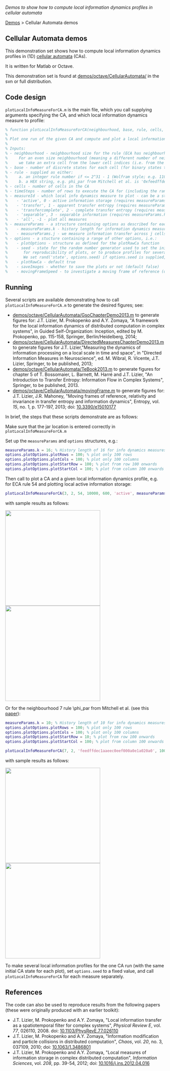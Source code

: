 _Demos to show how to compute local information dynamics profiles in cellular automata_

[Demos](Demos) > Cellular Automata demos

## Cellular Automata demos

This demonstration set shows how to compute local information dynamics profiles in (1D) [cellular automata](http://en.wikipedia.org/wiki/Cellular_automaton) (CAs).

It is written for Matlab or Octave.

This demonstration set is found at [demos/octave/CellularAutomata/](../blob/master/demos/octave/CellularAutomata) in the svn or full distribution.

## Code design

`plotLocalInfoMeasureForCA.m` is the main file, which you call supplying arguments specifying the CA, and which local information dynamics measure to profile:

```matlab
% function plotLocalInfoMeasureForCA(neighbourhood, base, rule, cells, timeSteps, measureId, measureParams, options)
%
% Plot one run of the given CA and compute and plot a local information dynamics profile for it
%
% Inputs:
% - neighbourhood - neighbourhood size for the rule (ECA has neighbourhood 3).
%     For an even size neighbourhood (meaning a different number of neighbours on each side of the cell),
%     we take an extra cell from the lower cell indices (i.e. from the left).
% - base - number of discrete states for each cell (for binary states this is 2)
% - rule - supplied as either:
%     a. an integer rule number if <= 2^31 - 1 (Wolfram style; e.g. 110, 54 are the complex ECA rules)
%     b. a HEX string, e.g. phi_par from Mitchell et al. is '0xfeedffdec1aaeec0eef000a0e1a020a0' (note: the leading 0x is not required)
% - cells - number of cells in the CA
% - timeSteps - number of rows to execute the CA for (including the random initial row)
% - measureId - which local info dynamics measure to plot - can be a string or an integer as follows:
%    - 'active', 0 - active information storage (requires measureParams.k)
%    - 'transfer', 1 - apparent transfer entropy (requires measureParams.k and j)
%    - 'transfercomplete', 2 - complete transfer entropy (requires measureParams.k and j)
%    - 'separable', 3 - separable information (requires measureParams.k)
%    - 'all', -1 - plot all measures
% - measureParams - a structure containing options as described for each measure above:
%    - measureParams.k - history length for information dynamics measures
%    - measureParams.j - we measure information transfer across j cells to the right per time step
% - options - a stucture containing a range of other options, i.e.:
%    - plotOptions - structure as defined for the plotRawCa function
%    - seed - state for the random number generator used to set the initial condition of the CA (use this
%       for reproducibility of plots, or to produce profiles for several different measures of the same CA raw states).
%       We set rand('state', options.seed) if options.seed is supplied, and restore the previous seed afterwards.
%    - plotRawCa - default true
%    - saveImages - whether to save the plots or not (default false)
%    - movingFrameSpeed - to investigate a moving frame of reference (default 0) (as in Lizier & Mahoney paper)
```

## Running

Several scripts are available demonstrating how to call `plotLocalInfoMeasureForCA.m` to generate the desired figures; see:
 * [demos/octave/CellularAutomata/GsoChapterDemo2013.m](../blob/master/demos/octave/CellularAutomata/GsoChapterDemo2013.m) to generate figures for: J.T. Lizier, M. Prokopenko and A.Y. Zomaya, "A framework for the local information dynamics of distributed computation in complex systems", in Guided Self-Organization: Inception, edited by M. Prokopenko, pp. 115-158, Springer, Berlin/Heidelberg, 2014;
 * [demos/octave/CellularAutomata/DirectedMeasuresChapterDemo2013.m](../blob/master/demos/octave/CellularAutomata/DirectedMeasuresChapterDemo2013.m) to generate figures for J.T. Lizier,"Measuring the dynamics of information processing on a local scale in time and space", in "Directed Information Measures in Neuroscience", ed. M. Wibral, R. Vicente, J.T. Lizier, Springer, to be published, 2013;
 * [demos/octave/CellularAutomata/TeBook2013.m](../blob/master/demos/octave/CellularAutomata/TeBook2013.m) to generate figures for chapter 5 of T. Bossomaier, L. Barnett, M. Harré and J.T. Lizier, "An Introduction to Transfer Entropy: Information Flow in Complex Systems", Springer, to be published, 2013.
 * [demos/octave/CellularAutomata/movingFrame.m](../blob/master/demos/octave/CellularAutomata/movingFrame.m) to generate figures for: J.T. Lizier, J.R. Mahoney, "Moving frames of reference, relativity and invariance in transfer entropy and information dynamics", Entropy, vol. *15*, no. 1, p. 177-197, 2013; doi: [10.3390/e15010177](http://dx.doi.org/10.3390/e15010177)

In brief, the steps that these scripts demonstrate are as follows:

Make sure that the jar location is entered correctly in `plotLocalInfoMeasureForCA.m`

Set up the `measureParams` and `options` structures, e.g.:

```matlab
measureParams.k = 16; % History length of 16 for info dynamics measures
options.plotOptions.plotRows = 100; % plot only 100 rows
options.plotOptions.plotCols = 100; % plot only 100 columns
options.plotOptions.plotStartRow = 100; % plot from row 100 onwards
options.plotOptions.plotStartCol = 100; % plot from column 100 onwards
```

Then call to plot a CA and a given local information dynamics profile, e.g. for ECA rule 54 and plotting local active information storage:

```matlab
plotLocalInfoMeasureForCA(3, 2, 54, 10000, 600, 'active', measureParams, options);
```

with sample results as follows:

<img src="http://lizier.me/joseph/images/jidt/rule54-rawStates.png" height="300"/> <img src="http://lizier.me/joseph/images/jidt/rule54-activeInfoStorage.png" height="300"/>

Or for the neighbourhood 7 rule \phi_par from Mitchell et al. (see this [paper](http://web.cecs.pdx.edu/~mm/evca-review.pdf)):

```matlab
measureParams.k = 10; % History length of 10 for info dynamics measures
options.plotOptions.plotRows = 100; % plot only 100 rows
options.plotOptions.plotCols = 100; % plot only 100 columns
options.plotOptions.plotStartRow = 10; % plot from row 100 onwards
options.plotOptions.plotStartCol = 100; % plot from column 100 onwards

plotLocalInfoMeasureForCA(7, 2, 'feedffdec1aaeec0eef000a0e1a020a0', 10000, 1000, 'active', measureParams, options);
```

with sample results as follows:

<img src="http://lizier.me/joseph/images/jidt/phiPar-rawStates.png" height="300"/> <img src="http://lizier.me/joseph/images/jidt/phiPar-activeInfoStorage.png" height="300"/>

To make several local information profiles for the one CA run (with the same initial CA state for each plot), set `options.seed` to a fixed value, and call `plotLocalInfoMeasureForCA` for each measure separately.

## References

The code can also be used to reproduce results from the following papers (these were originally produced with an earlier toolkit):
 * J.T. Lizier, M. Prokopenko and A.Y. Zomaya, "Local information transfer as a spatiotemporal filter for complex systems", _Physical Review E_, vol. *77*, 026110, 2008. doi: [10.1103/PhysRevE.77.026110](http://dx.doi.org/10.1103/PhysRevE.77.026110)
 * J.T. Lizier, M. Prokopenko and A.Y. Zomaya, "Information modification and particle collisions in distributed computation", _Chaos_, vol. *20*, no. 3, 037109, 2010; doi: [10.1063/1.3486801](http://dx.doi.org/10.1063/1.3486801)
 * J.T. Lizier, M. Prokopenko and A.Y. Zomaya, "Local measures of information storage in complex distributed computation", _Information Sciences_, vol. *208*, pp. 39-54, 2012; doi: [10.1016/j.ins.2012.04.016](http://dx.doi.org/10.1016/j.ins.2012.04.016)